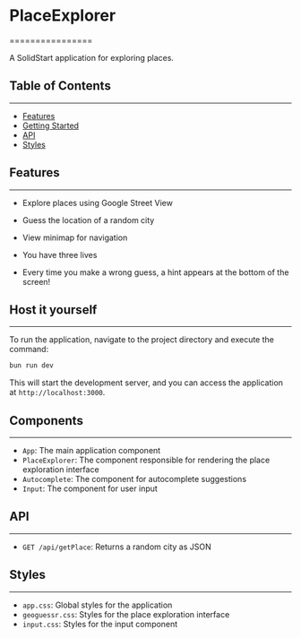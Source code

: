 

# PlaceExplorer
================

A SolidStart application for exploring places.

## Table of Contents
-----------------

* [Features](#features)
* [Getting Started](#host-it-yourself)
* [API](#api)
* [Styles](#styles)

## Features
--------

* Explore places using Google Street View
* Guess the location of a random city
* View minimap for navigation

* You have three lives
* Every time you make a wrong guess, a hint appears at the bottom of the screen!


## Host it yourself
---------------

To run the application, navigate to the project directory and execute the command:

```bash
bun run dev
```

This will start the development server, and you can access the application at `http://localhost:3000`.


## Components
------------

* `App`: The main application component
* `PlaceExplorer`: The component responsible for rendering the place exploration interface
* `Autocomplete`: The component for autocomplete suggestions
* `Input`: The component for user input

## API
----

* `GET /api/getPlace`: Returns a random city as JSON

## Styles
------

* `app.css`: Global styles for the application
* `geoguessr.css`: Styles for the place exploration interface
* `input.css`: Styles for the input component
